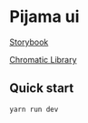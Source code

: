 # Pijama ui

[Storybook](https://main--62aac89f38032b5396e57e05.chromatic.com/)

[Chromatic Library](https://www.chromatic.com/library?appId=62aac89f38032b5396e57e05&branch=main)

## Quick start

`yarn run dev`
